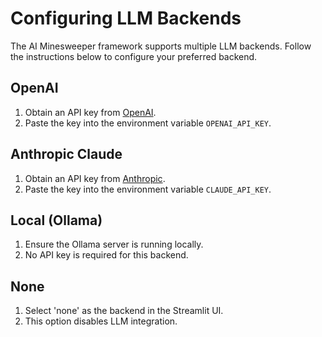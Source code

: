 # Configuring LLM Backends

The AI Minesweeper framework supports multiple LLM backends. Follow the instructions below to configure your preferred backend.

## OpenAI
1. Obtain an API key from [OpenAI](https://platform.openai.com/).
2. Paste the key into the environment variable `OPENAI_API_KEY`.

## Anthropic Claude
1. Obtain an API key from [Anthropic](https://www.anthropic.com/).
2. Paste the key into the environment variable `CLAUDE_API_KEY`.

## Local (Ollama)
1. Ensure the Ollama server is running locally.
2. No API key is required for this backend.

## None
1. Select 'none' as the backend in the Streamlit UI.
2. This option disables LLM integration.
